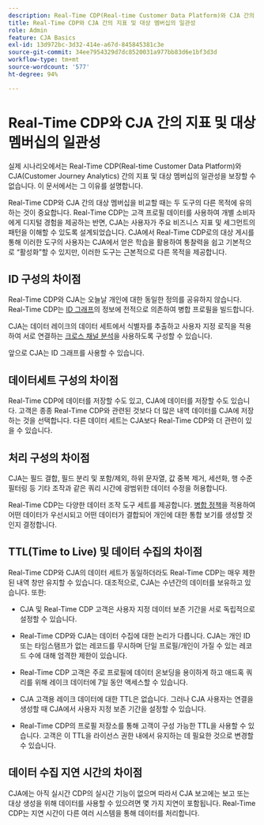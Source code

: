 ```yaml
---
description: Real-Time CDP(Real-time Customer Data Platform)와 CJA 간의 지표 및 대상 멤버십의 일관성에 영향을 미치는 요인을 설명합니다.
title: Real-Time CDP와 CJA 간의 지표 및 대상 멤버십의 일관성
role: Admin
feature: CJA Basics
exl-id: 13d972bc-3d32-414e-a67d-845845381c3e
source-git-commit: 34ee7954329d7dc8520031a977bb83d6e1bf3d3d
workflow-type: tm+mt
source-wordcount: '577'
ht-degree: 94%

---
```



# Real-Time CDP와 CJA 간의 지표 및 대상 멤버십의 일관성

실제 시나리오에서는 Real-Time CDP(Real-time Customer Data Platform)와 CJA(Customer Journey Analytics) 간의 지표 및 대상 멤버십의 일관성을 보장할 수 없습니다. 이 문서에서는 그 이유를 설명합니다.

Real-Time CDP와 CJA 간의 대상 멤버십을 비교할 때는 두 도구의 다른 목적에 유의하는 것이 중요합니다. Real-Time CDP는 고객 프로필 데이터를 사용하여 개별 소비자에게 디지털 경험을 제공하는 반면, CJA는 사용자가 주요 비즈니스 지표 및 세그먼트의 패턴을 이해할 수 있도록 설계되었습니다. CJA에서 Real-Time CDP로의 대상 게시를 통해 이러한 도구의 사용자는 CJA에서 얻은 학습을 활용하여 통찰력을 쉽고 기본적으로 “활성화”할 수 있지만, 이러한 도구는 근본적으로 다른 목적을 제공합니다.

## ID 구성의 차이점

Real-Time CDP와 CJA는 오늘날 개인에 대한 동일한 정의를 공유하지 않습니다. Real-Time CDP는 [ID 그래프](https://experienceleague.adobe.com/docs/platform-learn/tutorials/identities/understanding-identity-and-identity-graphs.html?lang=ko-kr)의 정보에 전적으로 의존하여 병합 프로필을 빌드합니다.

CJA는 데이터 레이크의 데이터 세트에서 식별자를 추출하고 사용자 지정 로직을 적용하여 서로 연결하는 [크로스 채널 분석](/help/cca/overview.md)을 사용하도록 구성할 수 있습니다.

앞으로 CJA는 ID 그래프를 사용할 수 있습니다.

## 데이터세트 구성의 차이점

Real-Time CDP에 데이터를 저장할 수도 있고, CJA에 데이터를 저장할 수도 있습니다. 고객은 종종 Real-Time CDP와 관련된 것보다 더 많은 내역 데이터를 CJA에 저장하는 것을 선택합니다. 다른 데이터 세트는 CJA보다 Real-Time CDP와 더 관련이 있을 수 있습니다.

## 처리 구성의 차이점

CJA는 필드 결합, 필드 분리 및 포함/제외, 하위 문자열, 값 중복 제거, 세션화, 행 수준 필터링 등 기타 조작과 같은 쿼리 시간에 광범위한 데이터 수정을 허용합니다.

Real-Time CDP는 다양한 데이터 조작 도구 세트를 제공합니다. [병합 정책](https://experienceleague.adobe.com/docs/experience-platform/profile/merge-policies/overview.html?lang=ko-kr)을 적용하여 어떤 데이터가 우선시되고 어떤 데이터가 결합되어 개인에 대한 통합 보기를 생성할 것인지 결정합니다.

## TTL(Time to Live) 및 데이터 수집의 차이점

Real-Time CDP와 CJA의 데이터 세트가 동일하더라도 Real-Time CDP는 매우 제한된 내역 창만 유지할 수 있습니다. 대조적으로, CJA는 수년간의 데이터를 보유하고 있습니다. 또한:

* CJA 및 Real-Time CDP 고객은 사용자 지정 데이터 보존 기간을 서로 독립적으로 설정할 수 있습니다.

* Real-Time CDP와 CJA는 데이터 수집에 대한 논리가 다릅니다. CJA는 개인 ID 또는 타임스탬프가 없는 레코드를 무시하며 단일 프로필/개인이 가질 수 있는 레코드 수에 대해 엄격한 제한이 있습니다.

* Real-Time CDP 고객은 주로 프로필에 데이터 온보딩을 용이하게 하고 애드혹 쿼리를 위해 레이크 데이터에 7일 동안 액세스할 수 있습니다.

* CJA 고객용 레이크 데이터에 대한 TTL은 없습니다. 그러나 CJA 사용자는 연결을 생성할 때 CJA에서 사용자 지정 보존 기간을 설정할 수 있습니다.

* Real-Time CDP의 프로필 저장소를 통해 고객이 구성 가능한 TTL을 사용할 수 있습니다. 고객은 이 TTL을 라이선스 권한 내에서 유지하는 데 필요한 것으로 변경할 수 있습니다.

## 데이터 수집 지연 시간의 차이점

CJA에는 아직 실시간 CDP의 실시간 기능이 없으며 따라서 CJA 보고에는 보고 또는 대상 생성을 위해 데이터를 사용할 수 있으려면 몇 가지 지연이 포함됩니다. Real-Time CDP는 지연 시간이 다른 여러 시스템을 통해 데이터를 처리합니다.
